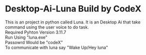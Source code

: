 # Desktop-Ai-Luna Build by CodeX
This is an project in python called Luna. It is an Desktop Ai that take command using the user voice to do task.<br>
Required Pyhton Version 3.11.7<br>
Run Using "luna.exe"<br>
Passowrd Would be "codeX"<br>
To communicate with luna say "Wake Up/Hey luna"
